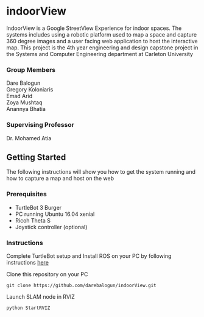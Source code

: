 # indoorView
IndoorView is a Google StreetView Experience for indoor spaces. The systems includes using a robotic platform used to map a space and capture 360 degree images and a user facing web application to host the interactive map. This project is the 4th year engineering and design capstone project in the Systems and Computer Engineering department at Carleton University

### Group Members
Dare Balogun  
Gregory Koloniaris  
Emad Arid  
Zoya Mushtaq  
Anannya Bhatia  

### Supervising Professor
Dr. Mohamed Atia

## Getting Started
The following instructions will show you how to get the system running and how to capture a map and host on the web

### Prerequisites
* TurtleBot 3 Burger
* PC running Ubuntu 16.04 xenial
* Ricoh Theta S
* Joystick controller (optional)

### Instructions
Complete TurtleBot setup and Install ROS on your PC by following instructions [here](http://emanual.robotis.com/docs/en/platform/turtlebot3/setup/)

Clone this repository on your PC
```
git clone https://github.com/darebalogun/indoorView.git
```

Launch SLAM node in RVIZ
```
python StartRVIZ
```
